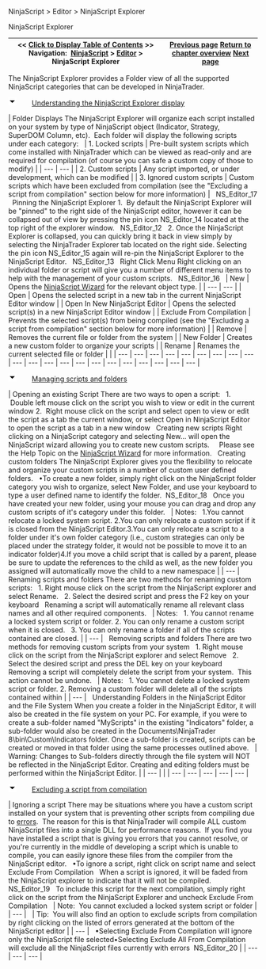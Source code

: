 ﻿


NinjaScript \> Editor \> NinjaScript Explorer






















NinjaScript Explorer







| \<\< [Click to Display Table of Contents](ns_explorer.md) \>\> **Navigation:**     [NinjaScript](ninjascript-1.md) \> [Editor](editor-1.md) \> NinjaScript Explorer | [Previous page](ns_editor_components-1.md) [Return to chapter overview](editor-1.md) [Next page](ns_wizard-1.md) |
| --- | --- |














The NinjaScript Explorer provides a Folder view of all the supported NinjaScript categories that can be developed in NinjaTrader.  


![tog_minus](tog_minus-1.gif)        [Understanding the NinjaScript Explorer display](javascript:HMToggle('toggle','UnderstandingTheNinjascriptExplorerDisplay','UnderstandingTheNinjascriptExplorerDisplay_ICON'))




| Folder Displays The NinjaScript Explorer will organize each script installed on your system by type of NinjaScript object (Indicator, Strategy, SuperDOM Column, etc).  Each folder will display the following scripts under each category:     | 1\. Locked scripts | Pre\-built system scripts which come installed with NinjaTrader which can be viewed as read\-only and are required for compilation (of course you can safe a custom copy of those to modify) | | --- | --- | | 2\. Custom scripts | Any script imported, or under development, which can be modified | | 3\. Ignored custom scripts | Custom scripts which have been excluded from compilation (see the "Excluding a script from compilation" section below for more information) |      NS_Editor_17   Pinning the NinjaScript Explorer 1\.  By default the NinjaScript Explorer will be "pinned" to the right side of the NinjaScript editor, however it can be collapsed out of view by pressing the pin icon NS_Editor_14 located at the top right of the explorer window.     NS_Editor_12   2\. Once the NinjaScript Explorer is collapsed, you can quickly bring it back in view simply by selecting the NinjaTrader Explorer tab located on the right side. Selecting the pin icon NS_Editor_15 again will re\-pin the NinjaScript Explorer to the NinjaScript Editor.   NS_Editor_13   Right Click Menu Right clicking on an individual folder or script will give you a number of different menu items to help with the management of your custom scripts.   NS_Editor_16     | New | Opens the [NinjaScript Wizard](ns_wizard-1.md) for the relevant object type. | | --- | --- | | Open | Opens the selected script in a new tab in the current NinjaScript Editor window | | Open In New NinjaScript Editor | Opens the selected script(s) in a new NinjaScript Editor window | | Exclude From Compilation | Prevents the selected script(s) from being compiled (see the "Excluding a script from compilation" section below for more information) | | Remove | Removes the current file or folder from the system | | New Folder | Creates a new custom folder to organize your scripts | | Rename | Renames the current selected file or folder | |
| --- | --- | --- | --- | --- | --- | --- | --- | --- | --- | --- | --- | --- | --- | --- | --- | --- | --- | --- | --- | --- |



![tog_minus](tog_minus-1.gif)        [Managing scripts and folders](javascript:HMToggle('toggle','ManagingScriptsAndFolders','ManagingScriptsAndFolders_ICON'))




| Opening an existing Script There are two ways to open a script:   1\.  Double left mouse click on the script you wish to view or edit in the current window 2\.  Right mouse click on the script and select open to view or edit the script as a tab the current window, or select Open in NinjaScript Editor to open the script as a tab in a new window   Creating new scripts Right clicking on a NinjaScript category and selecting New... will open the NinjaScript wizard allowing you to create new custom scripts.     Please see the Help Topic on the [NinjaScript Wizard](ns_wizard-1.md) for more information.   Creating custom folders The NinjaScript Explorer gives you the flexibility to relocate and organize your custom scripts in a number of custom user defined folders.   •To create a new folder, simply right click on the NinjaScript folder category you wish to organize, select New Folder, and use your keyboard to type a user defined name to identify the folder.  NS_Editor_18   Once you have created your new folder, using your mouse you can drag and drop any custom scripts of it's category under this folder.     | Notes:   1\.You cannot relocate a locked system script. 2\.You can only relocate a custom script if it is closed from the NinjaScript Editor.3\.You can only relocate a script to a folder under it's own folder category (i.e., custom strategies can only be placed under the strategy folder, it would not be possible to move it to an indicator folder)4\.If you move a child script that is called by a parent, please be sure to update the references to the child as well, as the new folder you assigned will automatically move the child to a new namespace | | --- |      Renaming scripts and folders There are two methods for renaming custom scripts:   1\. Right mouse click on the script from the NinjaScript explorer and select Rename.   2\. Select the desired script and press the F2 key on your keyboard   Renaming a script will automatically rename all relevant class names and all other required components.     | Notes:   1\. You cannot rename a locked system script or folder. 2\. You can only rename a custom script when it is closed.   3\. You can only rename a folder if all of the scripts contained are closed. | | --- |      Removing scripts and folders There are two methods for removing custom scripts from your system   1\. Right mouse click on the script from the NinjaScript explorer and select Remove   2\. Select the desired script and press the DEL key on your keyboard   Removing a script will completely delete the script from your system.  This action cannot be undone.     | Notes:   1\. You cannot delete a locked system script or folder. 2\. Removing a custom folder will delete all of the scripts contained within | | --- |      Understanding Folders in the NinjaScript Editor and the File System When you create a folder in the NinjaScript Editor, it will also be created in the file system on your PC. For example, if you were to create a sub\-folder named "MyScripts" in the existing "Indicators" folder, a sub\-folder would also be created in the Documents\\NinjaTrader 8\\bin\\Custom\\Indicators folder. Once a sub\-folder is created, scripts can be created or moved in that folder using the same processes outlined above.     | Warning: Changes to Sub\-folders directly through the file system will NOT be reflected in the NinjaScript Editor. Creating and editing folders must be performed within the NinjaScript Editor. | | --- | |
| --- | --- | --- | --- | --- |



![tog_minus](tog_minus-1.gif)        [Excluding a script from compilation](javascript:HMToggle('toggle','ExcludingAScriptFromCompilation','ExcludingAScriptFromCompilation_ICON'))




| Ignoring a script There may be situations where you have a custom script installed on your system that is preventing other scripts from compiling due to [errors](compile_errors-1.md).  The reason for this is that NinjaTrader will compile ALL custom NinjaScript files into a single DLL for performance reasons.  If you find you have installed a script that is giving you errors that you cannot resolve, or you're currently in the middle of developing a script which is unable to compile, you can easily ignore these files from the compiler from the NinjaScript editor.   •To ignore a script, right click on script name and select Exclude From Compilation   When a script is ignored, it will be faded from the NinjaScript explorer to indicate that it will not be compiled.   NS_Editor_19   To include this script for the next compilation, simply right click on the script from the NinjaScript Explorer and uncheck Exclude From Compilation      | Note:  You cannot excluded a locked system script or folder | | --- |        | Tip:  You will also find an option to exclude scripts from compilation by right clicking on the listed of errors generated at the bottom of the NinjaScript editor | | --- |      •Selecting Exclude From Compilation will ignore only the NinjaScript file selected•Selecting Exclude All From Compilation will exclude all the NinjaScript files currently with errors  NS_Editor_20 |
| --- | --- | --- |










